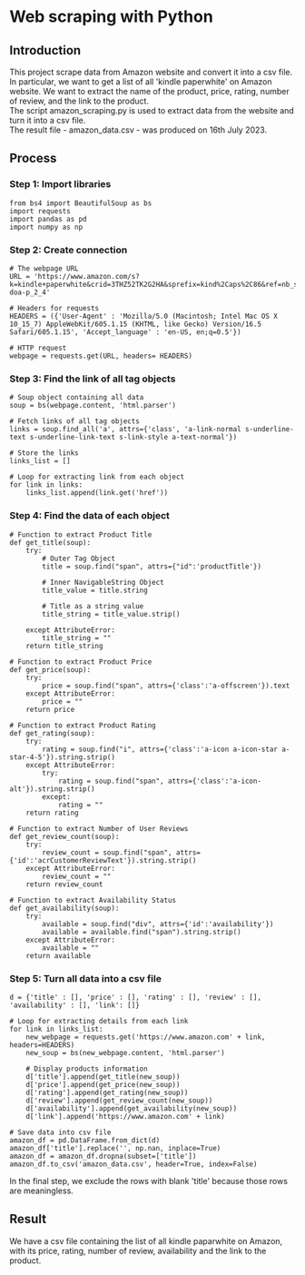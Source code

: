 # Web scraping with Python

## Introduction
This project scrape data from Amazon website and convert it into a csv file.<br/>
In particular, we want to get a list of all 'kindle paperwhite' on Amazon website. We want to extract the name of the product, price, rating, number of review, and the link to the product.<br/>
The script amazon_scraping.py is used to extract data from the website and turn it into a csv file.<br/>
The result file - amazon_data.csv - was produced on 16th July 2023.

## Process
### Step 1: Import libraries
```
from bs4 import BeautifulSoup as bs
import requests
import pandas as pd
import numpy as np
```

### Step 2: Create connection
```
# The webpage URL
URL = 'https://www.amazon.com/s?k=kindle+paperwhite&crid=3THZ52TK2G2HA&sprefix=kind%2Caps%2C86&ref=nb_sb_ss_ts-doa-p_2_4'

# Headers for requests
HEADERS = ({'User-Agent' : 'Mozilla/5.0 (Macintosh; Intel Mac OS X 10_15_7) AppleWebKit/605.1.15 (KHTML, like Gecko) Version/16.5 Safari/605.1.15', 'Accept_language' : 'en-US, en;q=0.5'})

# HTTP request
webpage = requests.get(URL, headers= HEADERS)
```
### Step 3: Find the link of all tag objects
```
# Soup object containing all data
soup = bs(webpage.content, 'html.parser')

# Fetch links of all tag objects
links = soup.find_all('a', attrs={'class', 'a-link-normal s-underline-text s-underline-link-text s-link-style a-text-normal'})

# Store the links
links_list = []

# Loop for extracting link from each object
for link in links:
    links_list.append(link.get('href'))
```

### Step 4: Find the data of each object
```
# Function to extract Product Title
def get_title(soup):
	try:
		# Outer Tag Object
		title = soup.find("span", attrs={"id":'productTitle'})

		# Inner NavigableString Object
		title_value = title.string

		# Title as a string value
		title_string = title_value.strip()

	except AttributeError:
		title_string = ""	
	return title_string

# Function to extract Product Price
def get_price(soup):
	try:
		price = soup.find("span", attrs={'class':'a-offscreen'}).text
	except AttributeError:
		price = ""	
	return price

# Function to extract Product Rating
def get_rating(soup):
	try:
		rating = soup.find("i", attrs={'class':'a-icon a-icon-star a-star-4-5'}).string.strip()
	except AttributeError:
		try:
			rating = soup.find("span", attrs={'class':'a-icon-alt'}).string.strip()
		except:
			rating = ""	
	return rating

# Function to extract Number of User Reviews
def get_review_count(soup):
	try:
		review_count = soup.find("span", attrs={'id':'acrCustomerReviewText'}).string.strip()
	except AttributeError:
		review_count = ""	
	return review_count

# Function to extract Availability Status
def get_availability(soup):
	try:
		available = soup.find("div", attrs={'id':'availability'})
		available = available.find("span").string.strip()
	except AttributeError:
		available = ""	
	return available	
```

### Step 5: Turn all data into a csv file
```
d = {'title' : [], 'price' : [], 'rating' : [], 'review' : [], 'availability' : [], 'link': []}

# Loop for extracting details from each link
for link in links_list:
    new_webpage = requests.get('https://www.amazon.com' + link, headers=HEADERS)
    new_soup = bs(new_webpage.content, 'html.parser')

    # Display products information
    d['title'].append(get_title(new_soup))
    d['price'].append(get_price(new_soup))
    d['rating'].append(get_rating(new_soup))
    d['review'].append(get_review_count(new_soup))
    d['availability'].append(get_availability(new_soup))
    d['link'].append('https://www.amazon.com' + link)

# Save data into csv file
amazon_df = pd.DataFrame.from_dict(d)
amazon_df['title'].replace('', np.nan, inplace=True)
amazon_df = amazon_df.dropna(subset=['title'])
amazon_df.to_csv('amazon_data.csv', header=True, index=False)
```

In the final step, we exclude the rows with blank 'title' because those rows are meaningless.

## Result
We have a csv file containing the list of all kindle paparwhite on Amazon, with its price, rating, number of review, availability and the link to the product.